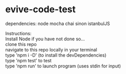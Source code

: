 # evive-code-test
dependencies: node mocha chai sinon istanbulJS

Instructions: <br />
  Install Node if you have not done so... <br />
  clone this repo <br />
  navigate to this repo locally in your terminal <br />
  type 'npm i -D' (to install the devDependencies) <br />
  type 'npm test' to test <br />
  type 'npm run' to launch program (uses stdin for input) <br />
